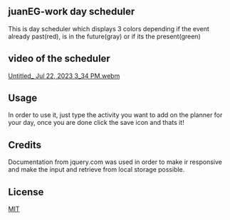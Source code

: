 ## juanEG-work day scheduler
This is day scheduler which displays 3 colors depending if the event already past(red), is in the future(gray) or if its the present(green)
## video of the scheduler

 [Untitled_ Jul 22, 2023 3_34 PM.webm](https://github.com/jgalvez98/juanEG-work-day-scheduler/assets/71774194/72b71589-7f91-46d1-b19a-9ebd40ad63e4)

## Usage
In order to use it, just type the activity you want to add on the planner for your day, once you are done click the save icon and thats it!

## Credits
Documentation from jquery.com was used in order to make ir responsive and make the input and retrieve from local storage possible.

## License
[MIT](https://choosealicense.com/licenses/mit/)

